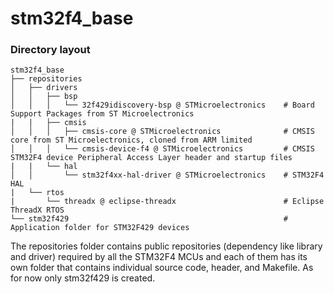 # stm32f4_base

### Directory layout

    stm32f4_base
    ├── repositories                         
    │   ├── drivers   
    │   │   ├── bsp                            
    │   │   │   └── 32f429idiscovery-bsp @ STMicroelectronics    # Board Support Packages from ST Microelectronics
    |   |   ├── cmsis                 
    │   │   │   ├── cmsis-core @ STMicroelectronics              # CMSIS core from ST Microelectronics, cloned from ARM limited           
    │   │   │   └── cmsis-device-f4 @ STMicroelectronics         # CMSIS STM32F4 device Peripheral Access Layer header and startup files
    |   |   └── hal                 
    │   │       └── stm32f4xx-hal-driver @ STMicroelectronics    # STM32F4 HAL         
    |   └── rtos                
    |       └── threadx @ eclipse-threadx                        # Eclipse ThreadX RTOS
    └── stm32f429                                                # Application folder for STM32F429 devices


The repositories folder contains public repositories (dependency like library and driver) required by all the STM32F4 MCUs and each of them has its own folder that contains individual source code, header, and Makefile. As for now only stm32f429 is created.